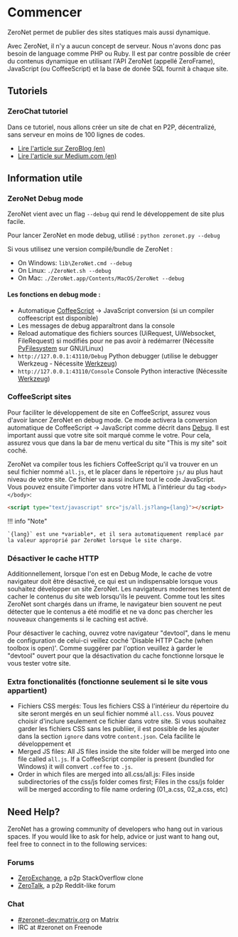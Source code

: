 # Commencer

ZeroNet permet de publier des sites statiques mais aussi dynamique.

Avec ZeroNet, il n'y a aucun concept de serveur. Nous n'avons donc pas besoin de language comme PHP ou Ruby. Il est par contre possible de créer du contenus dynamique en utilisant l'API ZeroNet (appellé ZeroFrame), JavaScript (ou CoffeeScript) et la base de donée SQL fournit à chaque site.

## Tutoriels

### ZeroChat tutoriel

Dans ce tutoriel, nous allons créer un site de chat en P2P, décentralizé, sans serveur en moins de 100 lignes de codes.

* [Lire l'article sur ZeroBlog (en)](http://127.0.0.1:43110/Blog.ZeroNetwork.bit/?Post:99:ZeroChat+tutorial)
* [Lire l'article sur Medium.com (en)](https://decentralize.today/decentralized-p2p-chat-in-100-lines-of-code-d6e496034cd4)

## Information utile

### ZeroNet Debug mode

ZeroNet vient avec un flag `--debug` qui rend le développement de site plus facile.

Pour lancer ZeroNet en mode debug, utilisé : `python zeronet.py --debug`

Si vous utilisez une version compilé/bundle de ZeroNet :

* On Windows: `lib\ZeroNet.cmd --debug`
* On Linux: `./ZeroNet.sh --debug`
* On Mac: `./ZeroNet.app/Contents/MacOS/ZeroNet --debug`

#### Les fonctions en debug mode :

- Automatique [CoffeeScript](http://coffeescript.org/) -> JavaScript conversion (si un compiler coffeescript est disponible)
- Les messages de debug apparaîtront dans la console
- Reload automatique des fichiers sources (UiRequest, UiWebsocket, FileRequest) si modifiés pour ne pas avoir à redémarrer (Nécessite [PyFilesystem](http://pyfilesystem.org/) sur GNU/Linux)
- `http://127.0.0.1:43110/Debug` Python debugger (utilise le debugger Werkzeug - Nécessite [Werkzeug](http://werkzeug.pocoo.org/))
- `http://127.0.0.1:43110/Console` Console Python interactive (Nécessite [Werkzeug](http://werkzeug.pocoo.org/))

### CoffeeScript sites

Pour faciliter le développement de site en CoffeeScript, assurez vous d'avoir lancer ZeroNet en debug mode. Ce mode activera la conversion automatique de CoffeeScript -> JavaScript comme décrit dans [Debug](#zeronet-debug-mode). Il est important aussi que votre site soit marqué comme le votre. Pour cela, assurez vous que dans la bar de menu vertical du site "This is my site" soit coché.

<!-- Is this right? -->
ZeroNet va compiler tous les fichiers CoffeeScript qu'il va trouver en un seul fichier nommé `all.js`, et le placer dans le répertoire `js/` au plus haut niveau de votre site. Ce fichier va aussi inclure tout le code JavaScript. Vous pouvez ensuite l'importer dans votre HTML à l'intérieur du tag `<body></body>`:

```html
<script type="text/javascript" src="js/all.js?lang={lang}"></script>
```

<!-- Why? -->
!!! info "Note"

    `{lang}` est une *variable*, et il sera automatiquement remplacé par la valeur approprié par ZeroNet lorsque le site charge.

### Désactiver le cache HTTP

Additionnellement, lorsque l'on est en Debug Mode, le cache de votre navigateur doit être désactivé, ce qui est un indispensable lorsque vous souhaitez développer un site ZeroNet. Les navigateurs modernes tentent de cacher le contenus du site web lorsqu'ils le peuvent. Comme tout les sites ZeroNet sont chargés dans un iframe, le navigateur bien souvent ne peut détecter que le contenus a été modifié et ne va donc pas chercher les nouveaux changements si le caching est activé.

Pour désactiver le caching, ouvrez votre navigateur "devtool", dans le menu de configuration de celui-ci veillez coché 'Disable HTTP Cache (when toolbox is open)'. Comme suggérer par l'option veuillez à garder le "devtool" ouvert pour que la désactivation du cache fonctionne lorsque le vous tester votre site.

### Extra fonctionalités (fonctionne seulement si le site vous appartient)

 - Fichiers CSS mergés: Tous les fichiers CSS à l'intérieur du répertoire du site seront mergés en un seul fichier nommé `all.css`. Vous pouvez choisir d'inclure seulement ce fichier dans votre site. Si vous souhaitez garder les fichiers CSS sans les publiier, il est possible de les ajouter dans la section `ignore` dans votre `content.json`. Cela facilite le développement et 
 - Merged JS files: All JS files inside the site folder will be merged into one file called `all.js`. If a CoffeeScript compiler is present (bundled for Windows) it will convert `.coffee` to `.js`.
 - Order in which files are merged into all.css/all.js: Files inside subdirectories of the css/js folder comes first; Files in the css/js folder will be merged according to file name ordering (01_a.css, 02_a.css, etc)

## Need Help?

ZeroNet has a growing community of developers who hang out in various spaces. If you would like to ask for help, advice or just want to hang out, feel free to connect in to the following services:

### Forums

* [ZeroExchange](http://127.0.0.1:43110/zeroexchange.bit/), a p2p StackOverflow clone
* [ZeroTalk](http://127.0.0.1:43110/Talk.ZeroNetwork.bit/), a p2p Reddit-like forum

### Chat

* [#zeronet-dev:matrix.org](https://riot.im/app/#/room/#zeronet-dev:matrix.org) on Matrix
* IRC at #zeronet on Freenode
